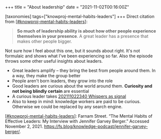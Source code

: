 +++
title = "About leadership"
date = "2021-11-02T00:16:00Z"

[taxonomies]
tags=["knowproj-mental-habits-leaders"]
+++
Direct citation from [[#knowproj-mental-habits-leaders](/tags/knowproj-mental-habits-leaders)]:

> **So much of leadership ability is about how other people experience themselves in your presence**. A great leader has a presence that makes other people bigger.

Not sure how I feel about this one, but it sounds about right. It's not formulaic and shows what I've been experiencing so far. Also the episode throws some other useful insights about leaders.

- Great leaders amplify – they bring the best from people around them. In a way, they make the group better
- People aren't born leaders, they grow into the role
- Good leaders are curious about the world around them. **Curiosity and not being blindly certain** are essential
- A curious leader takes [202111022340 Whispers as signal](/blips/202111022340-whispers-as-signal)
- Also to keep in mind: knowledge workers are paid to be curious. Otherwise we could be replaced by any search engine.

[[#knowproj-mental-habits-leaders](/tags/knowproj-mental-habits-leaders)]: Farnam Street. “The Mental Habits of Effective Leaders: My Interview with Jennifer Garvey Berger.” Accessed November 2, 2021. https://fs.blog/knowledge-podcast/jennifer-garvey-berger/.

